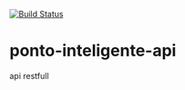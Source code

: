 [![Build Status](https://travis-ci.org/hernandes10/ponto-inteligente-api.svg?branch=master)](https://travis-ci.org/hernandes10/ponto-inteligente-api)
# ponto-inteligente-api
api restfull
